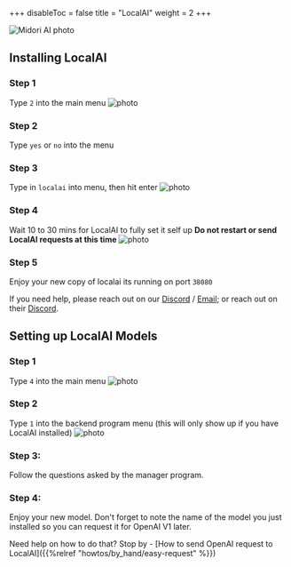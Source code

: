 +++
disableToc = false
title = "LocalAI"
weight = 2
+++

![Midori AI photo](https://tea-cup.midori-ai.xyz/download/logo_color1.png)

## Installing LocalAI

### Step 1
Type ``2`` into the main menu
![photo](https://tea-cup.midori-ai.xyz/download/ad8ff901-2263-4108-907a-1bf0c7a81686-WindowsTerminal_RthdIfnXy1.png)

### Step 2
Type ``yes`` or ``no`` into the menu

### Step 3
Type in ``localai`` into menu, then hit enter
![photo](https://tea-cup.midori-ai.xyz/download/4733d5ce-dce9-409f-92e1-02829bb6465e-WindowsTerminal_27HaKqLYqz.png)

### Step 4
Wait 10 to 30 mins for LocalAI to fully set it self up
**Do not restart or send LocalAI requests at this time**
![photo](https://tea-cup.midori-ai.xyz/download/0a4e25ed-0efa-47af-944b-31320482ae89-WindowsTerminal_oQeiSVBJXq.png)

### Step 5
Enjoy your new copy of localai its running on port ``38080``

If you need help, please reach out on our [Discord](https://discord.gg/xdgCx3VyHU) / [Email](mailto:contact-us@midori-ai.xyz); or reach out on their [Discord](https://discord.gg/AHEt8BEwzG).

## Setting up LocalAI Models

### Step 1
Type ``4`` into the main menu
![photo](https://tea-cup.midori-ai.xyz/download/11f09d1d-c21c-4890-b0ce-7351e21ecfc7-WindowsTerminal_062Pn8Qicp.png)

### Step 2
Type ``1`` into the backend program menu (this will only show up if you have LocalAI installed)
![photo](https://tea-cup.midori-ai.xyz/download/7cc5ff63-baea-4ffb-8087-c4324eacbc17-WindowsTerminal_797EInNJzQ.png)

### Step 3:
Follow the questions asked by the manager program.

### Step 4:
Enjoy your new model. 
Don't forget to note the name of the model you just installed so you can request it for OpenAI V1 later.

Need help on how to do that? Stop by - [How to send OpenAI request to LocalAI]({{%relref "howtos/by_hand/easy-request" %}})